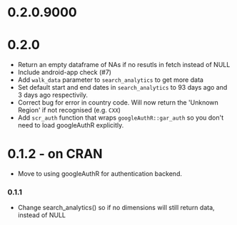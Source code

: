 # 0.2.0.9000


# 0.2.0

* Return an empty dataframe of NAs if no resutls in fetch instead of NULL
* Include android-app check (#7)
* Add `walk_data` parameter to `search_analytics` to get more data
* Set default start and end dates in `search_analytics` to 93 days ago and 3 days ago respectivily.
* Correct bug for error in country code.  Will now return the 'Unknown Region' if not recognised (e.g. `CXX`)
* Add `scr_auth` function that wraps `googleAuthR::gar_auth` so you don't need to load googleAuthR explicitly.

# 0.1.2 - on CRAN

* Move to using googleAuthR for authentication backend.

### 0.1.1
* Change search_analytics() so if no dimensions will still return data, instead of NULL

